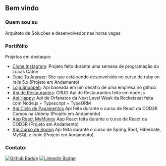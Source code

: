 ## Bem vindo


### Quem sou eu

Arquiteto de Soluções e desenvolvedor nas horas vagas

### Portifólio 

Projetos em destaque: 

* [Clone Instagram](https://github.com/Israel-Ferreira/clone-instagram): Projeto feito durante uma semana de programação do Lucas Caton
* [Time To Answer](https://github.com/Israel-Ferreira/time_to_answer): Site que está sendo desenvolvido no curso de ruby on rails 5.x (Projeto em Andamento)
* [Loja Snoopeh](https://github.com/Israel-Ferreira/loja_snoopeh_desafio): Api baseada em um desafio de uma empresa no github
* [Api de Restaurantes](https://github.com/Israel-Ferreira/api-restaurants): CRUD Api de Restaurantes feito em node.js
* [Api Happy](https://github.com/Israel-Ferreira/nlw3-backend): Api de Orfanatos da Next Level Week da Rocketseat feita com Node.js + Typescript + TypeORM
* [Api Ciclo de Pagamentos](https://github.com/Israel-Ferreira/mymoney-backend) Api feita durante o curso de React da COD3R Cursos na Udemy (Projeto em Andamento)
* [App React MyMoney](https://github.com/Israel-Ferreira/mymoney-frontend) App React feita durante o curso de React da COD3R (Projeto em Andamento)
* [Api Curso de Spring](https://github.com/Israel-Ferreira/curso-de-spring) Api feita durante o curso de Spring Boot, Hibernate, MySQL e Ionic (Projeto em Andamento)


### Contato: 

[![Github Badge](https://img.shields.io/badge/-Github-000?style=flat-square&logo=Github&logoColor=white&link=https://github.com/Israel-Ferreira)](https://github.com/Israel-Ferreira)
[![Linkedin Badge](https://img.shields.io/badge/-LinkedIn-blue?style=flat-square&logo=Linkedin&logoColor=white&link=https://www.linkedin.com/in/israel-de-souza-601a9a16a/)](https://www.linkedin.com/in/israel-de-souza-601a9a16a/)





